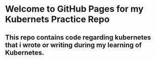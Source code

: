 # Welcome to GitHub Pages for my Kubernets Practice Repo

## This repo contains code regarding kubernetes that i wrote or writing during my learning of Kubernetes.
